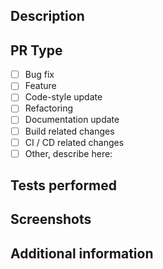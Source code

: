 ## Description

<!--- Describe your PR changes here, in detail -->

## PR Type
- [ ] Bug fix
- [ ] Feature
- [ ] Code-style update
- [ ] Refactoring
- [ ] Documentation update
- [ ] Build related changes
- [ ] CI / CD related changes
- [ ] Other, describe here: 

## Tests performed

<!--- Describe in detail, how you tested your changes -->

## Screenshots

<!--- Add screenshots here, if appropriate -->

## Additional information

<!--- Add additional information here, if appropriate -->